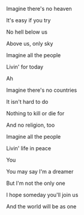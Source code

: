 Imagine there's no heaven

It's easy if you try

No hell below us

Above us, only sky

Imagine all the people

Livin' for today

Ah

Imagine there's no countries

It isn't hard to do

Nothing to kill or die for

And no religion, too

Imagine all the people

Livin' life in peace

You

You may say I'm a dreamer

But I'm not the only one

I hope someday you'll join us

And the world will be as one
